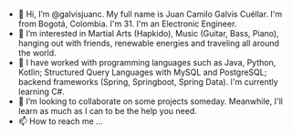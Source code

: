 - 👋 Hi, I’m @galvisjuanc. My full name is Juan Camilo Galvis Cuéllar. I'm from Bogotá, Colombia. I'm 31. I'm an Electronic Engineer.
- 👀 I’m interested in Martial Arts (Hapkido), Music (Guitar, Bass, Piano), hanging out with friends, renewable energies and traveling all around the world.
- 🌱 I have worked with programming languages such as Java, Python, Kotlin; Structured Query Languages with MySQL and PostgreSQL; backend frameworks (Spring, Springboot, Spring Data). I'm currently learning C#.
- 💞️ I’m looking to collaborate on some projects someday. Meanwhile, I'll learn as much as I can to be the help you need.
- 📫 How to reach me ...

<!---
galvisjuanc/galvisjuanc is a ✨ special ✨ repository because its `README.md` (this file) appears on your GitHub profile.
You can click the Preview link to take a look at your changes.
--->
